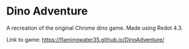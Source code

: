 # Dino Adventure

A recreation of the original Chrome dino game. Made using Redot 4.3.

Link to game: https://flamingwater35.github.io/DinoAdventure/
